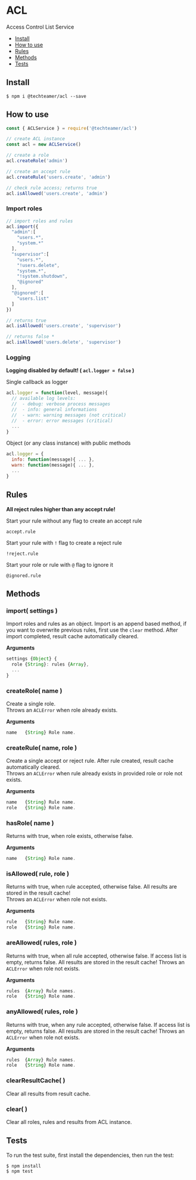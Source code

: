 ACL
=============

Access Control List Service

* [Install](#install)
* [How to use](#how-to-use)
* [Rules](#rules)
* [Methods](#methods)
* [Tests](#tests)


## Install

```
$ npm i @techteamer/acl --save
```

## How to use

```js
const { ACLService } = require('@techteamer/acl')

// create ACL instance
const acl = new ACLService()

// create a role
acl.createRole('admin')

// create an accept rule
acl.createRule('users.create', 'admin')

// check rule access; returns true
acl.isAllowed('users.create', 'admin')
```

### Import roles

```js
// import roles and rules
acl.import({
  "admin":[
    "users.*",
    "system.*"
  ],
  "supervisor":[
    "users.*",
    "!users.delete",
    "system.*",
    "!system.shutdown",
    "@ignored"
  ],
  "@ignored":[
    "users.list"
  ]
})

// returns true
acl.isAllowed('users.create', 'supervisor')

// returns false *
acl.isAllowed('users.delete', 'supervisor')
```

### Logging

__Logging disabled by default! ( `acl.logger = false` )__

Single callback as logger

```js
acl.logger = function(level, message){
  // available log levels:
  //  - debug: verbose process messages
  //  - info: general informations
  //  - warn: warning messages (not critical)
  //  - error: error messages (critical)
  ...
}
```

Object (or any class instance) with public methods

```js
acl.logger = {
  info: function(message){ ... },
  warn: function(message){ ... },
  ...
}
```

## Rules

__All reject rules higher than any accept rule!__

Start your rule without any flag to create an accept rule

```
accept.rule
```

Start your rule with `!` flag to create a reject rule

```
!reject.rule
```

Start your role or rule with `@` flag to ignore it

```
@ignored.rule
```

## Methods

### import( settings )

Import roles and rules as an object. Import is an append based method, if you want to overwrite previous rules, first use the `clear` method. After import completed, result cache automatically cleared.

__Arguments__

```js
settings {Object} {
  role {String}: rules {Array},
  ...
}
```

### createRole( name )

Create a single role.\
Throws an `ACLError` when role already exists.

__Arguments__

```js
name   {String} Role name.
```

### createRule( name, role )

Create a single accept or reject rule. After rule created, result cache automatically cleared.\
Throws an `ACLError` when rule already exists in provided role or role not exists.

__Arguments__

```js
name   {String} Rule name.
role   {String} Role name.
```

### hasRole( name )

Returns with true, when role exists, otherwise false.

__Arguments__

```js
name   {String} Role name.
```

### isAllowed( rule, role )

Returns with true, when rule accepted, otherwise false. All results are stored in the result cache!\
Throws an `ACLError` when role not exists.

__Arguments__

```js
rule   {String} Rule name.
role   {String} Role name.
```

### areAllowed( rules, role )

Returns with true, when all rule accepted, otherwise false. If access list is empty, returns false. All results are stored in the result cache! Throws an `ACLError` when role not exists.

__Arguments__

```js
rules  {Array} Rule names.
role   {String} Role name.
```

### anyAllowed( rules, role )

Returns with true, when any rule accepted, otherwise false. If access list is empty, returns false. All results are stored in the result cache! Throws an `ACLError` when role not exists.

__Arguments__

```js
rules  {Array} Rule names.
role   {String} Role name.
```

### clearResultCache( )

Clear all results from result cache.


### clear( )

Clear all roles, rules and results from ACL instance.

## Tests

To run the test suite, first install the dependencies, then run the test:

```
$ npm install
$ npm test
```
